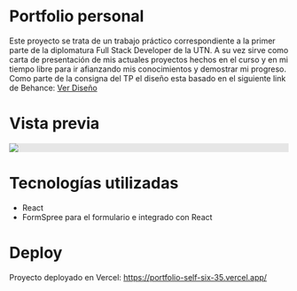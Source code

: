 # Portfolio personal

Este proyecto se trata de un trabajo práctico correspondiente a la primer parte de la diplomatura Full Stack Developer de la UTN. A su vez sirve como carta de presentación de mis actuales proyectos hechos en el curso y en mi tiempo libre para ir afianzando mis conocimientos y demostrar mi progreso. Como parte de la consigna del TP el diseño esta basado en el siguiente link de Behance: <a href="https://www.behance.net/gallery/159335899/Portfolio-Website-Landing-Page">Ver Diseño</a>

# Vista previa

<img style="display: block;-webkit-user-select: none;margin: auto;cursor: zoom-in;background-color: hsl(0, 0%, 90%);transition: background-color 300ms;" src="https://lh3.googleusercontent.com/u/0/drive-viewer/AFGJ81qACdrNsVrAMHLN0NtUTLa0zBso6di3QQ-6qSDy926G-CLaH3XW1h2PB235Vh-1EmQBNgEEr9OHebY5CbYlhLU8SFz1ug=w1920-h937">

# Tecnologías utilizadas

* React
* FormSpree para el formulario e integrado con React

# Deploy

Proyecto deployado en Vercel: https://portfolio-self-six-35.vercel.app/


